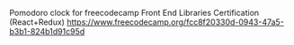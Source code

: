 Pomodoro clock for freecodecamp Front End Libraries Certification (React+Redux)
https://www.freecodecamp.org/fcc8f20330d-0943-47a5-b3b1-824b1d91c95d
